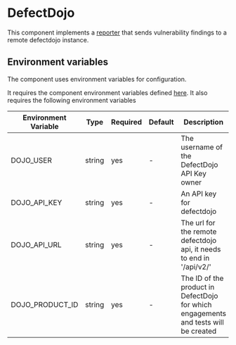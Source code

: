 # DefectDojo

This component implements a [reporter](https://github.com/smithy-security/smithy/blob/main/sdk/component/component.go)
that sends vulnerability findings to a remote defectdojo instance.

## Environment variables

The component uses environment variables for configuration.

It requires the component
environment variables defined [here](https://github.com/smithy-security/smithy/blob/main/sdk/README.md#component).
It also requires the following environment variables

| Environment Variable  | Type   | Required | Default | Description                                                          |
|-----------------------|--------|----------|---------|----------------------------------------------------------------------|
| DOJO\_USER | string | yes | -       | The username of the DefectDojo API Key owner |
| DOJO\_API\_KEY | string | yes | -       | An API key for defectdojo |
| DOJO\_API\_URL | string | yes | -       | The url for the remote defectdojo api, it needs to end in '/api/v2/' |
| DOJO\_PRODUCT\_ID | string | yes | -       | The ID of the product in DefectDojo for which engagements and tests will be created |
